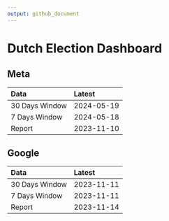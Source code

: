 ```yaml
---
output: github_document
---
```


# Dutch Election Dashboard



## Meta


|Data           |Latest     |
|:--------------|:----------|
|30 Days Window |2024-05-19 |
|7 Days Window  |2024-05-18 |
|Report         |2023-11-10 |

## Google


|Data           |Latest     |
|:--------------|:----------|
|30 Days Window |2023-11-11 |
|7 Days Window  |2023-11-11 |
|Report         |2023-11-14 |
